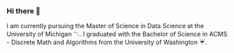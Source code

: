 ### Hi there 👋

I am currently pursuing the Master of Science in Data Science at the University of Michigan 〽️. I graduated with the Bachelor of Science in ACMS - Discrete Math and Algorithms from the University of Washington ☔️.

<!--
**ronenh24/ronenh24** is a ✨ _special_ ✨ repository because its `README.md` (this file) appears on your GitHub profile.

Here are some ideas to get you started:

- 🔭 I’m currently working on ...
- 🌱 I’m currently learning ...
- 👯 I’m looking to collaborate on ...
- 🤔 I’m looking for help with ...
- 💬 Ask me about ...
- 📫 How to reach me: ...
- 😄 Pronouns: ...
- ⚡ Fun fact: ...
-->
